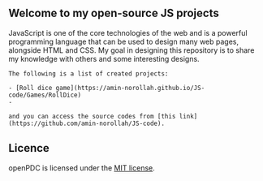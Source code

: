 ## Welcome to my open-source JS projects

JavaScript is one of the core technologies of the web and is a powerful programming language that can be used to design many web pages, alongside HTML and CSS. My goal in designing this repository is to share my knowledge with others and some interesting designs.
```
The following is a list of created projects:

- [Roll dice game](https://amin-norollah.github.io/JS-code/Games/RollDice)
- 

and you can access the source codes from [this link](https://github.com/amin-norollah/JS-code).
```

## Licence
openPDC is licensed under the [MIT license](https://opensource.org/licenses/MIT).
